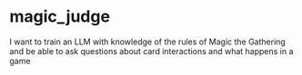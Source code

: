 # magic_judge
I want to train an LLM with knowledge of the rules of Magic the Gathering and be able to ask questions about card interactions and what happens in a game
